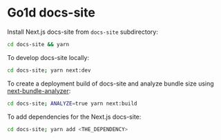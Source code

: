 # Go1d docs-site

Install Next.js docs-site from `docs-site` subdirectory:

```sh
cd docs-site && yarn
```

To develop docs-site locally:

```sh
cd docs-site; yarn next:dev
```

To create a deployment build of docs-site and analyze bundle size using [next-bundle-analyzer](https://github.com/vercel/next.js/tree/canary/packages/next-bundle-analyzer):

```sh
cd docs-site; ANALYZE=true yarn next:build
```

To add dependencies for the Next.js docs-site:

```sh
cd docs-site; yarn add <THE_DEPENDENCY>
```

